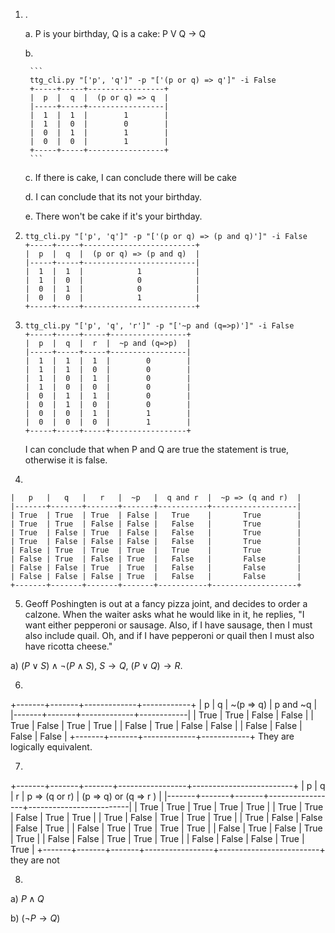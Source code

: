 1. . 

    a. P is  your birthday, Q is a cake:
   P V Q -> Q


    b. 

        ```
        ttg_cli.py "['p', 'q']" -p "['(p or q) => q']" -i False
        +-----+-----+-----------------+
        |  p  |  q  |  (p or q) => q  |
        |-----+-----+-----------------|
        |  1  |  1  |        1        |
        |  1  |  0  |        0        |
        |  0  |  1  |        1        |
        |  0  |  0  |        1        |
        +-----+-----+-----------------+
        ```
    
    c. If there is cake, I can conclude there will be cake

    d. I can conclude that its not your birthday.

    e. There won't be cake if it's your birthday.

2. 
    ```
    ttg_cli.py "['p', 'q']" -p "['(p or q) => (p and q)']" -i False
    +-----+-----+-------------------------+
    |  p  |  q  |  (p or q) => (p and q)  |
    |-----+-----+-------------------------|
    |  1  |  1  |            1            |
    |  1  |  0  |            0            |
    |  0  |  1  |            0            |
    |  0  |  0  |            1            |
    +-----+-----+-------------------------+
    ```
3. 
    ```
    ttg_cli.py "['p', 'q', 'r']" -p "['~p and (q=>p)']" -i False
    +-----+-----+-----+-----------------+
    |  p  |  q  |  r  |  ~p and (q=>p)  |
    |-----+-----+-----+-----------------|
    |  1  |  1  |  1  |        0        |
    |  1  |  1  |  0  |        0        |
    |  1  |  0  |  1  |        0        |
    |  1  |  0  |  0  |        0        |
    |  0  |  1  |  1  |        0        |
    |  0  |  1  |  0  |        0        |
    |  0  |  0  |  1  |        1        |
    |  0  |  0  |  0  |        1        |
    +-----+-----+-----+-----------------+
    ```
    I can conclude that when P and Q are true the statement is true, otherwise it is false.

4. 
 ``` +-------+-------+-------+-------+-----------+-------------------+
|   p   |   q   |   r   |  ~p   |  q and r  |  ~p => (q and r)  |
|-------+-------+-------+-------+-----------+-------------------|
| True  | True  | True  | False |   True    |       True        |
| True  | True  | False | False |   False   |       True        |
| True  | False | True  | False |   False   |       True        |
| True  | False | False | False |   False   |       True        |
| False | True  | True  | True  |   True    |       True        |
| False | True  | False | True  |   False   |       False       |
| False | False | True  | True  |   False   |       False       |
| False | False | False | True  |   False   |       False       |
+-------+-------+-------+-------+-----------+-------------------+
```

5. Geoff Poshingten is out at a fancy pizza joint, and decides to order a calzone. When the waiter asks what he would like in it, he replies, "I want either pepperoni or sausage. Also, if I have sausage, then I must also include quail. Oh, and if I have pepperoni or quail then I must also have ricotta cheese."

a) $(P \lor S) \land \lnot (P \land S)$, $S \rightarrow Q$, $(P \lor Q) \rightarrow R$.

6.
+-------+-------+-------------+------------+
|   p   |   q   |  ~(p => q)  |  p and ~q  |
|-------+-------+-------------+------------|
| True  | True  |    False    |   False    |
| True  | False |    True     |    True    |
| False | True  |    False    |   False    |
| False | False |    False    |   False    |
+-------+-------+-------------+------------+
They are logically equivalent.

7.
+-------+-------+-------+-----------------+-------------------------+
|   p   |   q   |   r   |  p => (q or r)  |  (p => q) or (q => r )  |
|-------+-------+-------+-----------------+-------------------------|
| True  | True  | True  |      True       |          True           |
| True  | True  | False |      True       |          True           |
| True  | False | True  |      True       |          True           |
| True  | False | False |      False      |          True           |
| False | True  | True  |      True       |          True           |
| False | True  | False |      True       |          True           |
| False | False | True  |      True       |          True           |
| False | False | False |      True       |          True           |
+-------+-------+-------+-----------------+-------------------------+
they are not

8.
a)  $P \land Q$

b) ($\lnot P \rightarrow Q$)
